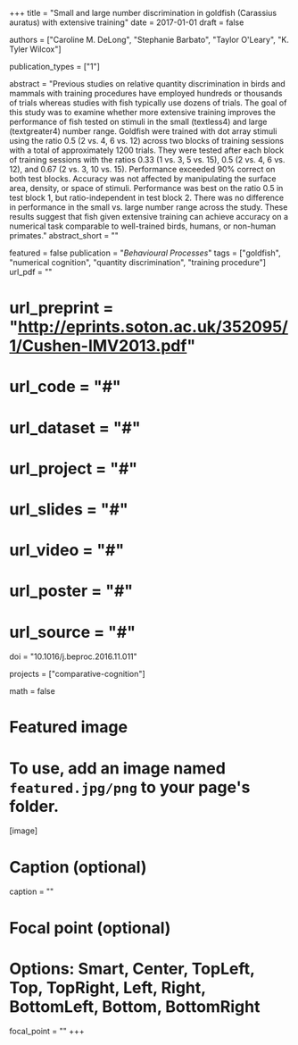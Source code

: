+++
title = "Small and large number discrimination in goldfish (Carassius auratus) with extensive training"
date = 2017-01-01
draft = false

authors = ["Caroline M. DeLong", "Stephanie Barbato", "Taylor O'Leary", "K. Tyler Wilcox"]

publication_types = ["1"]

abstract = "Previous studies on relative quantity discrimination in birds and mammals with training procedures have employed hundreds or thousands of trials whereas studies with fish typically use dozens of trials. The goal of this study was to examine whether more extensive training improves the performance of fish tested on stimuli in the small (textless4) and large (textgreater4) number range. Goldfish were trained with dot array stimuli using the ratio 0.5 (2 vs. 4, 6 vs. 12) across two blocks of training sessions with a total of approximately 1200 trials. They were tested after each block of training sessions with the ratios 0.33 (1 vs. 3, 5 vs. 15), 0.5 (2 vs. 4, 6 vs. 12), and 0.67 (2 vs. 3, 10 vs. 15). Performance exceeded 90% correct on both test blocks. Accuracy was not affected by manipulating the surface area, density, or space of stimuli. Performance was best on the ratio 0.5 in test block 1, but ratio-independent in test block 2. There was no difference in performance in the small vs. large number range across the study. These results suggest that fish given extensive training can achieve accuracy on a numerical task comparable to well-trained birds, humans, or non-human primates."
abstract_short = ""

featured = false
publication = "*Behavioural Processes*"
tags = ["goldfish", "numerical cognition", "quantity discrimination", "training procedure"]
url_pdf = ""
# url_preprint = "http://eprints.soton.ac.uk/352095/1/Cushen-IMV2013.pdf"
# url_code = "#"
# url_dataset = "#"
# url_project = "#"
# url_slides = "#"
# url_video = "#"
# url_poster = "#"
# url_source = "#"
doi = "10.1016/j.beproc.2016.11.011"

projects = ["comparative-cognition"]

math = false

# Featured image
# To use, add an image named `featured.jpg/png` to your page's folder.
[image]
  # Caption (optional)
  caption = ""

  # Focal point (optional)
  # Options: Smart, Center, TopLeft, Top, TopRight, Left, Right, BottomLeft, Bottom, BottomRight
  focal_point = ""
+++
